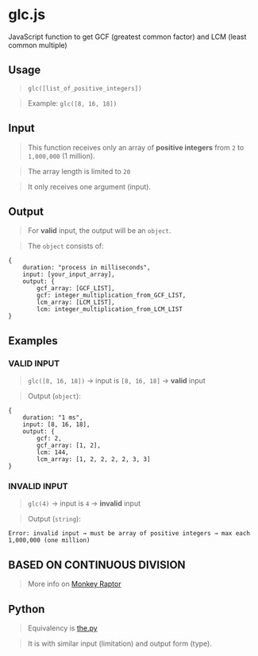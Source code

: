 # glc.js
JavaScript function to get GCF (greatest common factor) and LCM (least common multiple)

## Usage
> `glc([list_of_positive_integers])`

> Example: `glc([8, 16, 18])`

## Input
> This function receives only an array of **positive integers** from `2` to `1,000,000` (1 million).

> The array length is limited to `20`

> It only receives one argument (input).

## Output 
> For **valid** input, the output will be an `object`.

> The `object` consists of:
```
{
    duration: "process in milliseconds",
    input: [your_input_array],
    output: {
        gcf_array: [GCF_LIST],
        gcf: integer_multiplication_from_GCF_LIST,
        lcm_array: [LCM_LIST],
        lcm: integer_multiplication_from_LCM_LIST
}
```

## Examples
### VALID INPUT
> `glc([8, 16, 18])` → input is `[8, 16, 18]` → **valid** input

> Output (`object`):

```
{
    duration: "1 ms",
    input: [8, 16, 18],
    output: {
        gcf: 2,
        gcf_array: [1, 2],        
        lcm: 144,
        lcm_array: [1, 2, 2, 2, 2, 3, 3]
}
```
### INVALID INPUT
> `glc(4)` → input is `4` → **invalid** input

> Output (`string`):

```
Error: invalid input → must be array of positive integers → max each 1,000,000 (one million)
```

## BASED ON CONTINUOUS DIVISION
> More info on <a href="http://monkeyraptor.johanpaul.net/2018/08/math-finding-gcf-and-lcm-using.html" target="_blank">Monkey Raptor</a>

## Python
> Equivalency is <a href="https://github.com/monkeyraptor/gcf_lcm/blob/master/the.py" target="_blank" title="New tab">the.py</a>

> It is with similar input (limitation) and output form (type).
